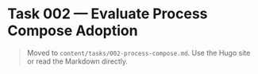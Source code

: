 # Task 002 — Evaluate Process Compose Adoption

> Moved to `content/tasks/002-process-compose.md`. Use the Hugo site or read the Markdown directly.
